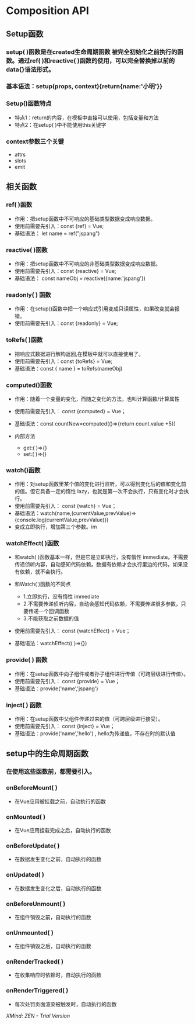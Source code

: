 # Composition API

## Setup函数

### setup(  )函数是在created生命周期函数  被完全初始化之前执行的函数。通过ref(  )和reactive(  )函数的使用，可以完全替换掉以前的data{}语法形式。

### 基本语法：setup(props, context){return{name:'小明'}}

### Setup()函数特点

- 特点1：return的内容，在模板中直接可以使用，包括变量和方法
- 特点2：在setup( )中不能使用this关键字

### context参数三个关键

- attrs
- slots
- emit

## 相关函数

### ref(  )函数

- 作用：把setup函数中不可响应的基础类型数据变成响应数据。
- 使用前需要先引入：const {ref} = Vue;
- 基础语法： let  name = ref("jspang")

### reactive( )函数

- 作用：把setup函数中不可响应的非基础类型数据变成响应数据。
- 使用前需要先引入：const {reactive} = Vue;
- 基础语法： const nameObj = reactive({name:'jspang'})

### readonly(  ) 函数

- 作用：在setup()函数中把一个响应式引用变成只读属性，如果改变就会报错。
- 使用前需要先引入：const {readonly} = Vue;

### toRefs(  )函数

- 把响应式数据进行解构返回,在模板中就可以直接使用了。
- 使用前需要先引入：const {toRefs} = Vue;
- 基础语法：const { name } = toRefs(nameObj)

### computed()函数

- 作用：随着一个变量的变化，而随之变化的方法，也叫计算函数/计算属性
- 使用前需要先引入： const  {computed} = Vue；
- 基础语法：const countNew=computed(()=>{return count.value +5})
- 内部方法

	- get:( )=>{}
	- set:( )=>{}

### watch()函数

- 作用：对setup函数里某个值的变化进行监听，可以得到变化后的值和变化前的值。但它具备一定的惰性 lazy，也就是第一次不会执行，只有变化时才会执行。
- 使用前需要先引入： const  {watch} = Vue；
- 基础语法：watch(name,(currentValue,prevValue)=>{console.log(currentValue,prevValue)})
- 变成立即执行，增加第三个参数。im

### watchEffect( )函数

- 和watch( )函数基本一样，但是它是立即执行，没有惰性 immediate。不需要传递侦听内容，自动感知代码依赖。数据有依赖才会执行里边的代码，如果没有依赖，就不会执行。
- 和Watch( )函数的不同点

	- 1.立即执行，没有惰性 immediate
	- 2.不需要传递侦听内容，自动会感知代码依赖，不需要传递很多参数，只要传递一个回调函数
	- 3.不能获取之前数据的值

- 使用前需要先引入： const  {watchEffect} = Vue；
- 基础语法：watchEffect(( )=>{})

### provide( ) 函数

- 作用：在setup函数中向子组件或者孙子组件进行传值（可跨层级进行传值）。
- 使用前需要先引入： const  {provide} = Vue；
- 基础语法：provide('name','jspang')

### inject( ) 函数

- 作用：在setup函数中父组件传递过来的值（可跨层级进行接受）。
- 使用前需要先引入： const  {inject} = Vue；
- 基础语法：provide('name','hello')  , hello为传递值，不存在时的默认值

## setup中的生命周期函数

### 在使用这些函数前，都需要引入。

### onBeforeMount( )

- 在Vue应用被挂载之前，自动执行的函数

### onMounted( )

- 在Vue应用挂载完成之后，自动执行的函数

### onBeforeUpdate( )

- 在数据发生变化之前，自动执行的函数

### onUpdated( )

- 在数据发生变化之后，自动执行的函数

### onBeforeUnmount( )

- 在组件销毁之前，自动执行的函数

### onUnmounted( )

- 在组件销毁之后，自动执行的函数

### onRenderTracked( )

- 在收集响应时依赖时，自动执行的函数

### onRenderTriggered( )

- 每次处罚页面渲染被触发时，自动执行的函数

*XMind: ZEN - Trial Version*